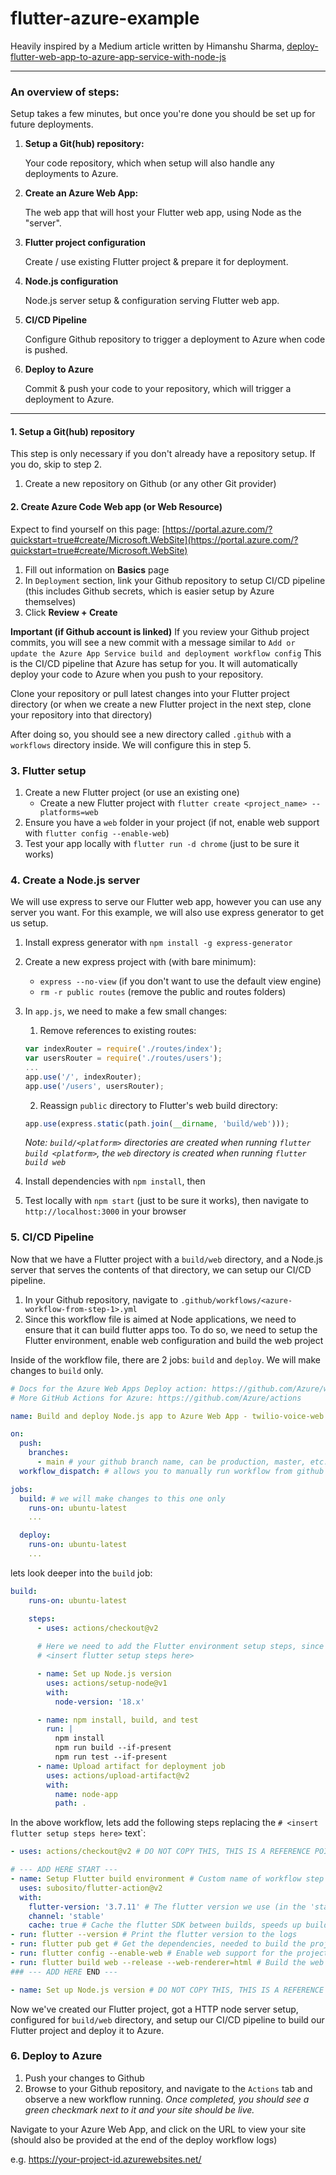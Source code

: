 # flutter-azure-example

Heavily inspired by a Medium article written by Himanshu Sharma, [deploy-flutter-web-app-to-azure-app-service-with-node-js](https://medium.com/flutter-community/deploy-flutter-web-app-to-azure-app-service-with-node-js-b0781fc6def2)

---

### An overview of steps:

Setup takes a few minutes, but once you're done you should be set up for future deployments.

1. **Setup a Git(hub) repository:**

   Your code repository, which when setup will also handle any deployments to Azure.

   
2. **Create an Azure Web App:**

   The web app that will host your Flutter web app, using Node as the "server".


3. **Flutter project configuration**

   Create / use existing Flutter project & prepare it for deployment.


4. **Node.js configuration**

   Node.js server setup & configuration serving Flutter web app.


5. **CI/CD Pipeline**

   Configure Github repository to trigger a deployment to Azure when code is pushed.


6. **Deploy to Azure**

   Commit & push your code to your repository, which will trigger a deployment to Azure.

---

#### 1. Setup a Git(hub) repository
This step is only necessary if you don't already have a repository setup. If you do, skip to step 2.

1. Create a new repository on Github (or any other Git provider)

#### 2. Create Azure Code Web app (or Web Resource) 
Expect to find yourself on this page: [https://portal.azure.com/?quickstart=true#create/Microsoft.WebSite](https://portal.azure.com/?quickstart=true#create/Microsoft.WebSite)
1. Fill out information on **Basics** page
2. In `Deployment` section, link your Github repository to setup CI/CD pipeline (this includes Github secrets, which is easier setup by Azure themselves)
3. Click **Review + Create**

**Important (if Github account is linked)**
If you review your Github project commits, you will see a new commit with a message similar to `Add or update the Azure App Service build and deployment workflow config`
This is the CI/CD pipeline that Azure has setup for you. It will automatically deploy your code to Azure when you push to your repository.

Clone your repository or pull latest changes into your Flutter project directory (or when we create a new Flutter project in the next step, clone your repository into that directory)

After doing so, you should see a new directory called `.github` with a `workflows` directory inside. We will configure this in step 5.

### 3. Flutter setup
1. Create a new Flutter project (or use an existing one)
   - Create a new Flutter project with `flutter create <project_name> --platforms=web`
2. Ensure you have a `web` folder in your project (if not, enable web support with `flutter config --enable-web`)
3. Test your app locally with `flutter run -d chrome` (just to be sure it works)

### 4. Create a Node.js server
We will use express to serve our Flutter web app, however you can use any server you want. For this example, we will also use express generator to get us setup.

1. Install express generator with `npm install -g express-generator`
2. Create a new express project with (with bare minimum):
   - `express --no-view` (if you don't want to use the default view engine)
   - `rm -r public routes` (remove the public and routes folders)
   
3. In `app.js`, we need to make a few small changes:
   1. Remove references to existing routes:
   ```js
   var indexRouter = require('./routes/index');
   var usersRouter = require('./routes/users');
   ...
   app.use('/', indexRouter);
   app.use('/users', usersRouter);
   ```
   
   2. Reassign `public` directory to Flutter's web build directory:
   ```js
   app.use(express.static(path.join(__dirname, 'build/web')));
   ```
   _Note: `build/<platform>` directories are created when running `flutter build <platform>`, the `web` directory is created when running `flutter build web`_

4. Install dependencies with `npm install`, then
5. Test locally with `npm start` (just to be sure it works), then navigate to `http://localhost:3000` in your browser

### 5. CI/CD Pipeline

Now that we have a Flutter project with a `build/web` directory, and a Node.js server that serves the contents of that directory, we can setup our CI/CD pipeline.

1. In your Github repository, navigate to `.github/workflows/<azure-workflow-from-step-1>.yml`
2. Since this workflow file is aimed at Node applications, we need to ensure that it can build flutter apps too. To do so, we need to setup the Flutter environment, enable web configuration and build the web project 

Inside of the workflow file, there are 2 jobs: `build` and `deploy`. We will make changes to `build` only.

```yml
# Docs for the Azure Web Apps Deploy action: https://github.com/Azure/webapps-deploy
# More GitHub Actions for Azure: https://github.com/Azure/actions

name: Build and deploy Node.js app to Azure Web App - twilio-voice-web

on:
  push:
    branches:
      - main # your github branch name, can be production, master, etc.
  workflow_dispatch: # allows you to manually run workflow from github 

jobs:
  build: # we will make changes to this one only
    runs-on: ubuntu-latest
    ...

  deploy:
    runs-on: ubuntu-latest
    ...
```

lets look deeper into the `build` job:

```yml
build:
    runs-on: ubuntu-latest

    steps:
      - uses: actions/checkout@v2
        
      # Here we need to add the Flutter environment setup steps, since Node will automatically build the project, our Flutter project is a 'dependency' and needs to be built first
      # <insert flutter setup steps here>

      - name: Set up Node.js version
        uses: actions/setup-node@v1
        with:
          node-version: '18.x'

      - name: npm install, build, and test
        run: |
          npm install
          npm run build --if-present
          npm run test --if-present
      - name: Upload artifact for deployment job
        uses: actions/upload-artifact@v2
        with:
          name: node-app
          path: .
```

In the above workflow, lets add the following steps replacing the `# <insert flutter setup steps here>` text`:
    
```yml
- uses: actions/checkout@v2 # DO NOT COPY THIS, THIS IS A REFERENCE POINT ONLY

# --- ADD HERE START --- 
- name: Setup Flutter build environment # Custom name of workflow step we'll see in the logs
  uses: subosito/flutter-action@v2
  with:
    flutter-version: '3.7.11' # The flutter version we use (in the 'stable' branch), change as needed
    channel: 'stable'
    cache: true # Cache the flutter SDK between builds, speeds up build time
- run: flutter --version # Print the flutter version to the logs
- run: flutter pub get # Get the dependencies, needed to build the project
- run: flutter config --enable-web # Enable web support for the project
- run: flutter build web --release --web-renderer=html # Build the web project in release mode. We're using the html renderer, but you can use canvaskit if you want (html has better performance on mobile)
### --- ADD HERE END --- 

- name: Set up Node.js version # DO NOT COPY THIS, THIS IS A REFERENCE POINT ONLY
```

Now we've created our Flutter project, got a HTTP node server setup, configured for `build/web` directory, and setup our CI/CD pipeline to build our Flutter project and deploy it to Azure.
   
### 6. Deploy to Azure

1. Push your changes to Github
2. Browse to your Github repository, and navigate to the `Actions` tab and observe a new workflow running. 
_Once completed, you should see a green checkmark next to it and your site should be live._

Navigate to your Azure Web App, and click on the URL to view your site (should also be provided at the end of the deploy workflow logs)

e.g. https://your-project-id.azurewebsites.net/ 